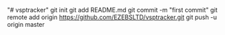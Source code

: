 "# vsptracker"  git init git add README.md git commit -m "first commit" git remote add origin https://github.com/EZEBSLTD/vsptracker.git git push -u origin master
